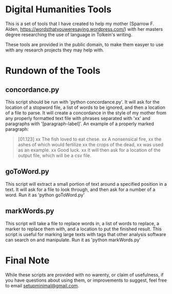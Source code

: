 Digital Humanities Tools
========================

This is a set of tools that I have created to help my mother (Sparrow F. Alden, https://wordsthatyouweresaying.wordpress.com/) with her masters degree researching the use of language in Tolkein's writing.

These tools are provided in the public domain, to make them easyer to use with any research projects they may help with.

Rundown of the Tools
====================

concordance.py
--------------

This script should be run with 'python concordance.py'.
It will ask for the location of a stopword file, a list of words to be ignored, and then a location of a file to parse.
It will create a concordance in the style of my mother from any properly formatted text file with phrases separated with 'xx' and paragraphs with '[paragraph-label]'.
An example of a properly marked paragraph:
>	[01.123] xx The fish loved to eat chese. xx A nonsensical fire, xx the ashes of which would fertilize xx the crops of the dead, xx was used as an example. xx Good luck. xx
It will then ask for a location of the output file, which will be a csv file.

goToWord.py
-----------

This script will extract a small portion of text around a specified position in a text.
It will ask for a file to look through, and then ask for a number of a word.
Run it as 'python goToWord.py'

markWords.py
------------

This script will take a file to replace words in, a list of words to replace, a marker to replace them with, and a location to put the finished result.
This script is useful for marking large texts with tags that other analysis software can search on and manipulate.
Run it as 'python markWords.py'

Final Note
==========

While these scripts are provided with no warenty, or claim of usefulness, if you have questions about using them, or improvements to suggest, feel free to email setupminimal@gmail.com.

